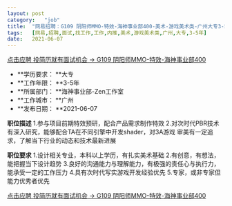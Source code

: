 ```yaml
---
layout:	post
category:	"job"
title:	"网易招聘：G109 阴阳师MMO-特效-海神事业部400-美术-游戏美术类-广州大专3-5年"
tags:	[网易,招聘,面试,找工作,工作,内推,美术,游戏美术类,广州,大专,3-5年]
date:	2021-06-07
---
```


[点击应聘 投简历就有面试机会 -> G109 阴阳师MMO-特效-海神事业部400](http://mobile.bole.netease.com/bole/boleDetail?id=18955&employeeId=346f03c3cda5f04c&key=all)



- **学历要求： **大专
- **工作年限： **3-5年
- **所属部门： **海神事业部-Zen工作室
- **工作城市： **广州
- **发布日期： **2021-06-07



**职位描述**
1.参与项目前期特效预研，配合产品需求制作特效
2.对次时代PBR技术有深入研究，能够配合TA在不同引擎中开发shader，对3A游戏
审美有一定追求，了解当下行业的动态和技术最新进展




**职位要求**
1.设计相关专业，本科以上学历，有扎实美术基础
2.有创意，有想法，能把握当下设计趋势
3.良好的沟通能力与理解能力，有极强的责任心与执行力，能承受一定的工作压力
4.具有次时代写实游戏开发经验优先
5.专家，或非专家但能力优秀者优先




[点击应聘 投简历就有面试机会 -> G109 阴阳师MMO-特效-海神事业部400](http://mobile.bole.netease.com/bole/boleDetail?id=18955&employeeId=346f03c3cda5f04c&key=all)